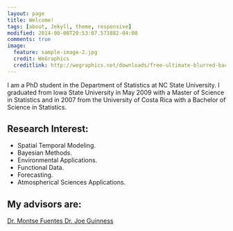 ```yaml
---
layout: page
title: Welcome!
tags: [about, Jekyll, theme, responsive]
modified: 2014-08-08T20:53:07.573882-04:00
comments: true
image:
  feature: sample-image-2.jpg
  credit: WeGraphics
  creditlink: http://wegraphics.net/downloads/free-ultimate-blurred-background-pack/
---
```


I am a PhD student in the Department of Statistics at NC State University. I graduated from Iowa State University in May 2009 with a Master of Science in Statistics and in 2007 from the University of Costa Rica with a Bachelor of Science in Statistics. 

## Research Interest:

* Spatial Temporal Modeling.
* Bayesian Methods. 
* Environmental Applications.
* Functional Data.
* Forecasting.
* Atmospherical Sciences Applications.

## My advisors are:

<a markdown="0" href="http://www4.stat.ncsu.edu/~fuentes/" class="btn"> Dr. Montse Fuentes </a> <a markdown="0" href="http://www4.stat.ncsu.edu/~guinness/" class="btn"> Dr. Joe Guinness </a>

